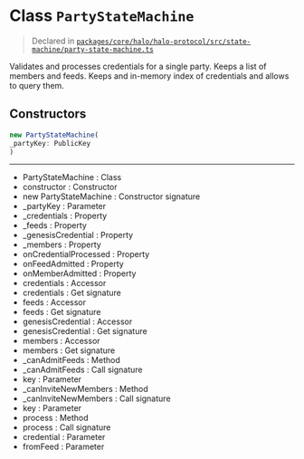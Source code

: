 # Class `PartyStateMachine`
> Declared in [`packages/core/halo/halo-protocol/src/state-machine/party-state-machine.ts`](https://github.com/dxos/protocols/blob/main/packages/core/halo/halo-protocol/src/state-machine/party-state-machine.ts#L26)

Validates and processes credentials for a single party.
Keeps a list of members and feeds.
Keeps and in-memory index of credentials and allows to query them.

## Constructors
```ts
new PartyStateMachine(
_partyKey: PublicKey
)
```

---
- PartyStateMachine : Class
- constructor : Constructor
- new PartyStateMachine : Constructor signature
- _partyKey : Parameter
- _credentials : Property
- _feeds : Property
- _genesisCredential : Property
- _members : Property
- onCredentialProcessed : Property
- onFeedAdmitted : Property
- onMemberAdmitted : Property
- credentials : Accessor
- credentials : Get signature
- feeds : Accessor
- feeds : Get signature
- genesisCredential : Accessor
- genesisCredential : Get signature
- members : Accessor
- members : Get signature
- _canAdmitFeeds : Method
- _canAdmitFeeds : Call signature
- key : Parameter
- _canInviteNewMembers : Method
- _canInviteNewMembers : Call signature
- key : Parameter
- process : Method
- process : Call signature
- credential : Parameter
- fromFeed : Parameter
